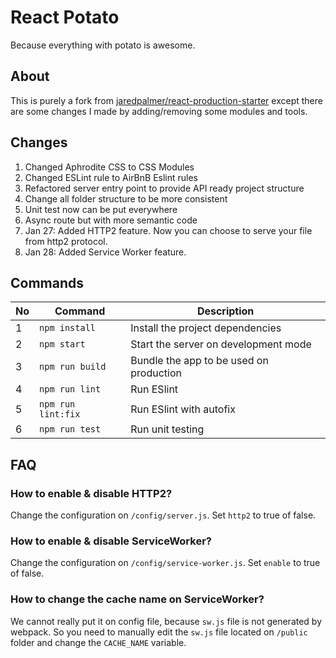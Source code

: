 # React Potato

Because everything with potato is awesome.

## About
This is purely a fork from [jaredpalmer/react-production-starter](https://github.com/jaredpalmer/react-production-starter) except there are some changes I made by adding/removing some modules and tools.

## Changes

1. Changed Aphrodite CSS to CSS Modules
2. Changed ESLint rule to AirBnB Eslint rules
3. Refactored server entry point to provide API ready project structure
4. Change all folder structure to be more consistent
5. Unit test now can be put everywhere
6. Async route but with more semantic code
7. Jan 27: Added HTTP2 feature. Now you can choose to serve your file from http2 protocol.
8. Jan 28: Added Service Worker feature.

## Commands
| No | Command            | Description                             |
|----|--------------------|-----------------------------------------|
| 1  | `npm install `     | Install the project dependencies        |
| 2  | `npm start`        | Start the server on development mode    |
| 3  | `npm run build`    | Bundle the app to be used on production |
| 4  | `npm run lint`     | Run ESlint                              |
| 5  | `npm run lint:fix` | Run ESlint with autofix                 |
| 6  | `npm run test`     | Run unit testing                        |

## FAQ
### How to enable & disable HTTP2?
Change the configuration on `/config/server.js`. Set `http2` to true of false.

### How to enable & disable ServiceWorker?
Change the configuration on `/config/service-worker.js`. Set `enable` to true of false.

### How to change the cache name on ServiceWorker?
We cannot really put it on config file, because `sw.js` file is not generated by webpack. So you need to manually edit the `sw.js` file located on `/public` folder and change the `CACHE_NAME` variable.
